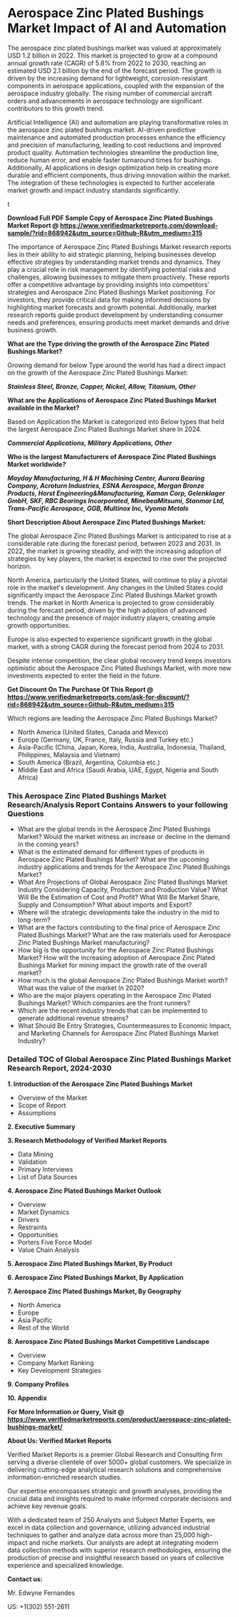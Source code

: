 <meta name="title" content="Global Aerospace Zinc Plated Bushings Market Impact of AI and Automation"><meta name="description" content="The aerospace zinc plated bushings market was valued at approximately USD 1.2 billion in 2022. This market is projected to grow at a compound annual growth rate (CAGR)"><meta name="title" content="Aerospace Zinc Plated Bushings Market Size, Share, Scope, Trends, Growth, Opportunities, Analysis, Forecast"><h1>Aerospace Zinc Plated Bushings Market Impact of AI and Automation</h1><p>The aerospace zinc plated bushings market was valued at approximately USD 1.2 billion in 2022. This market is projected to grow at a compound annual growth rate (CAGR) of 5.8% from 2022 to 2030, reaching an estimated USD 2.1 billion by the end of the forecast period. The growth is driven by the increasing demand for lightweight, corrosion-resistant components in aerospace applications, coupled with the expansion of the aerospace industry globally. The rising number of commercial aircraft orders and advancements in aerospace technology are significant contributors to this growth trend.</p><p>Artificial Intelligence (AI) and automation are playing transformative roles in the aerospace zinc plated bushings market. AI-driven predictive maintenance and automated production processes enhance the efficiency and precision of manufacturing, leading to cost reductions and improved product quality. Automation technologies streamline the production line, reduce human error, and enable faster turnaround times for bushings. Additionally, AI applications in design optimization help in creating more durable and efficient components, thus driving innovation within the market. The integration of these technologies is expected to further accelerate market growth and impact industry standards significantly.</p>t</p><p id="" class=""><strong>Download Full PDF Sample Copy of Aerospace Zinc Plated Bushings Market Report @ <a href="https://www.verifiedmarketreports.com/download-sample/?rid=868942&utm_source=Github-R&utm_medium=315" target="_blank">https://www.verifiedmarketreports.com/download-sample/?rid=868942&utm_source=Github-R&utm_medium=315</a></strong></p><p>The importance of&nbsp;Aerospace Zinc Plated Bushings Market research reports lies in their ability to aid strategic planning, helping businesses develop effective strategies by understanding market trends and dynamics. They play a crucial role in risk management by identifying potential risks and challenges, allowing businesses to mitigate them proactively. These reports offer a competitive advantage by providing insights into competitors' strategies and Aerospace Zinc Plated Bushings Market positioning. For investors, they provide critical data for making informed decisions by highlighting market forecasts and growth potential. Additionally, market research reports guide product development by understanding consumer needs and preferences, ensuring products meet market demands and drive business growth.</p><p><strong>What are the&nbsp;Type driving the growth of the Aerospace Zinc Plated Bushings Market?</strong></p><p id="" class="">Growing demand for below Type around the world has had a direct impact on the growth of the Aerospace Zinc Plated Bushings Market:</p><em><strong>Stainless Steel, Bronze, Copper, Nickel, Allow, Titanium, Other</strong></em></p><strong>What are the&nbsp;Applications&nbsp;of Aerospace Zinc Plated Bushings Market available in the Market?</strong></p><p id="" class="">Based on Application the Market is categorized into Below types that held the largest Aerospace Zinc Plated Bushings Market share In 2024.</p><em><strong>Commercial Applications, Military Applications, Other</strong></em></p><strong>Who is the largest Manufacturers of Aerospace Zinc Plated Bushings Market worldwide?</strong></p><p><em><strong>Mayday Manufacturing, H & H Machining Center, Aurora Bearing Company, Acroturn Industries, ESNA Aerospace, Morgan Bronze Products, Horst Engineering&Manufacturing, Kaman Corp, Gelenklager GmbH, SKF, RBC Bearings Incorporated, MinebeaMitsumi, Stanmar Ltd, Trans-Pacific Aerospace, GGB, Multinox Inc, Vyoma Metals</strong></em></p><p id="" class=""><strong>Short Description About Aerospace Zinc Plated Bushings Market:</strong></p><p>The global Aerospace Zinc Plated Bushings Market is anticipated to rise at a considerable rate during the forecast period, between 2023 and 2031. In 2022, the market is growing steadily, and with the increasing adoption of strategies by key players, the market is expected to rise over the projected horizon.</p><p>North America, particularly the United States, will continue to play a pivotal role in the market's development. Any changes in the United States could significantly impact the Aerospace Zinc Plated Bushings Market growth trends. The market in North America is projected to grow considerably during the forecast period, driven by the high adoption of advanced technology and the presence of major industry players, creating ample growth opportunities.</p><p>Europe is also expected to experience significant growth in the global market, with a strong CAGR during the forecast period from 2024 to 2031.</p><p>Despite intense competition, the clear global recovery trend keeps investors optimistic about the Aerospace Zinc Plated Bushings Market, with more new investments expected to enter the field in the future.</p><p id="" class=""><strong>Get Discount On The Purchase Of This Report @ <a href="https://www.verifiedmarketreports.com/ask-for-discount/?rid=868942&utm_source=Github-R&utm_medium=315" target="_blank">https://www.verifiedmarketreports.com/ask-for-discount/?rid=868942&utm_source=Github-R&utm_medium=315</a></strong></p>Which regions are leading the Aerospace Zinc Plated Bushings Market?</p><ul><li>North America (United States, Canada and Mexico)</li><li>Europe (Germany, UK, France, Italy, Russia and Turkey etc.)</li><li>Asia-Pacific (China, Japan, Korea, India, Australia, Indonesia, Thailand, Philippines, Malaysia and Vietnam)</li><li>South America (Brazil, Argentina, Columbia etc.)</li><li>Middle East and Africa (Saudi Arabia, UAE, Egypt, Nigeria and South Africa)</li></ul><h3 id="" class="">This Aerospace Zinc Plated Bushings Market Research/Analysis Report Contains Answers to your following Questions</h3><ul><li>What are the global trends in the Aerospace Zinc Plated Bushings Market? Would the market witness an increase or decline in the demand in the coming years?</li><li>What is the estimated demand for different types of products in Aerospace Zinc Plated Bushings Market? What are the upcoming industry applications and trends for the Aerospace Zinc Plated Bushings Market?</li><li>What Are Projections of Global Aerospace Zinc Plated Bushings Market Industry Considering Capacity, Production and Production Value? What Will Be the Estimation of Cost and Profit? What Will Be Market Share, Supply and Consumption? What about imports and Export?</li><li>Where will the strategic developments take the industry in the mid to long-term?</li><li>What are the factors contributing to the final price of Aerospace Zinc Plated Bushings Market? What are the raw materials used for Aerospace Zinc Plated Bushings Market manufacturing?</li><li>How big is the opportunity for the Aerospace Zinc Plated Bushings Market? How will the increasing adoption of Aerospace Zinc Plated Bushings Market for mining impact the growth rate of the overall market?</li><li>How much is the global Aerospace Zinc Plated Bushings Market worth? What was the value of the market In 2020?</li><li>Who are the major players operating in the Aerospace Zinc Plated Bushings Market? Which companies are the front runners?</li><li>Which are the recent industry trends that can be implemented to generate additional revenue streams?</li><li>What Should Be Entry Strategies, Countermeasures to Economic Impact, and Marketing Channels for Aerospace Zinc Plated Bushings Market Industry?</li></ul><h3 id="" class="">Detailed TOC of Global Aerospace Zinc Plated Bushings Market Research Report, 2024-2030</h3><p id="" class=""><strong>1. Introduction of the Aerospace Zinc Plated Bushings Market</strong></p><ul><li>Overview of the Market</li><li>Scope of Report</li><li>Assumptions</li></ul><p id="" class=""><strong>2. Executive Summary</strong></p><p id="" class=""><strong>3. Research Methodology of Verified Market Reports</strong></p><ul><li>Data Mining</li><li>Validation</li><li>Primary Interviews</li><li>List of Data Sources</li></ul><p id="" class=""><strong>4. Aerospace Zinc Plated Bushings Market Outlook</strong></p><ul><li>Overview</li><li>Market Dynamics</li><li>Drivers</li><li>Restraints</li><li>Opportunities</li><li>Porters Five Force Model</li><li>Value Chain Analysis</li></ul><p id="" class=""><strong>5. Aerospace Zinc Plated Bushings Market, By Product</strong></p><p id="" class=""><strong>6. Aerospace Zinc Plated Bushings Market, By Application</strong></p><p id="" class=""><strong>7. Aerospace Zinc Plated Bushings Market, By Geography</strong></p><ul><li>North America</li><li>Europe</li><li>Asia Pacific</li><li>Rest of the World</li></ul><p id="" class=""><strong>8. Aerospace Zinc Plated Bushings Market Competitive Landscape</strong></p><ul><li>Overview</li><li>Company Market Ranking</li><li>Key Development Strategies</li></ul><p id="" class=""><strong>9. Company Profiles</strong></p><p id="" class=""><strong>10. Appendix</strong></p><p id="" class=""><strong>For More Information or Query, Visit @ <a href="https://www.verifiedmarketreports.com/product/aerospace-zinc-plated-bushings-market/" target="_blank">https://www.verifiedmarketreports.com/product/aerospace-zinc-plated-bushings-market/</a></strong></p><p id="" class=""><strong>About Us: Verified Market Reports</strong></p><p id="" class="">Verified Market Reports is a premier Global Research and Consulting firm serving a diverse clientele of over 5000+ global customers. We specialize in delivering cutting-edge analytical research solutions and comprehensive information-enriched research studies.</p><p id="" class="">Our expertise encompasses strategic and growth analyses, providing the crucial data and insights required to make informed corporate decisions and achieve key revenue goals.</p><p id="" class="">With a dedicated team of 250 Analysts and Subject Matter Experts, we excel in data collection and governance, utilizing advanced industrial techniques to gather and analyze data across more than 25,000 high-impact and niche markets. Our analysts are adept at integrating modern data collection methods with superior research methodologies, ensuring the production of precise and insightful research based on years of collective experience and specialized knowledge.</p><p id="" class=""><strong>Contact us:</strong></p><p id="" class="">Mr. Edwyne Fernandes</p><p id="" class="">US: +1(302) 551-2611</p>